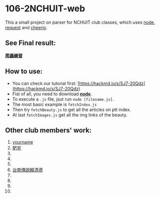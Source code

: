 ﻿# 106-2NCHUIT-web

This a small project on parser for NCHUIT club classes, which uses [node](https://nodejs.org/en/), [request](https://github.com/request/request) and [cheerio](https://github.com/cheeriojs/cheerio).

## See Final result:

**[爬蟲練習](./practice1.html)**

## How to use:
* You can check our tutorial first: [https://hackmd.io/s/SJ7-20Qdz](https://hackmd.io/s/SJ7-20Qdz)
* Fist of all, you need to download [**node**](https://nodejs.org/en/).
* To execute a `.js` file, jsut run `node [filename.js]`.
* The most basic example is `fetchIndex.js`
* Then try `fetchBeauty.js` to get all the articles on ptt index.
* At last `fetchImages.js` get all the img links of the beauty.

## Other club members' work:
1. [yourname](url_here)
2. [肥宅](https://syokujinau.github.io/hentai/)
3. 
4. 
5. 
6. [台南傳說賴清德](https://tainanking.github.io/TainanKing/)
7. 
8. 
9. 
10. 

